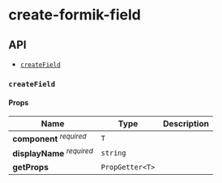 # create-formik-field

## API

- [`createField`](#create-field)

### `createField`

#### Props

| Name                                                      | Type            | Description |
| --------------------------------------------------------- | --------------- | ----------- |
| <strong>component</strong> <sup><em>required</em></sup>   | `T`             |             |
| <strong>displayName</strong> <sup><em>required</em></sup> | `string`        |             |
| <strong>getProps</strong>                                 | `PropGetter<T>` |             |
